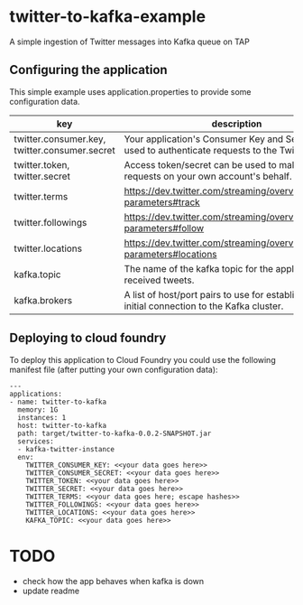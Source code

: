 # twitter-to-kafka-example
A simple ingestion of Twitter messages into Kafka queue on TAP

## Configuring the application
This simple example uses application.properties to provide some configuration data.

|key                                          | description|
|---                                          |---|
|twitter.consumer.key, twitter.consumer.secret| Your application's Consumer Key and Secret are used to authenticate requests to the Twitter Platform.|
|twitter.token, twitter.secret                | Access token/secret can be used to make API requests on your own account's behalf.|
|twitter.terms                                | https://dev.twitter.com/streaming/overview/request-parameters#track |
|twitter.followings                           | https://dev.twitter.com/streaming/overview/request-parameters#follow|
|twitter.locations                            | https://dev.twitter.com/streaming/overview/request-parameters#locations|
|kafka.topic                                  | The name of the kafka topic for the application to received tweets. |
|kafka.brokers                                | A list of host/port pairs to use for establishing the initial connection to the Kafka cluster.|


## Deploying to cloud foundry
To deploy this application to Cloud Foundry you could use the following manifest file (after putting your own configuration data):

    ---
    applications:
    - name: twitter-to-kafka
      memory: 1G
      instances: 1
      host: twitter-to-kafka
      path: target/twitter-to-kafka-0.0.2-SNAPSHOT.jar
      services:
      - kafka-twitter-instance
      env:
        TWITTER_CONSUMER_KEY: <<your data goes here>>
        TWITTER_CONSUMER_SECRET: <<your data goes here>>
        TWITTER_TOKEN: <<your data goes here>>
        TWITTER_SECRET: <<your data goes here>>
        TWITTER_TERMS: <<your data goes here; escape hashes>>
        TWITTER_FOLLOWINGS: <<your data goes here>>
        TWITTER_LOCATIONS: <<your data goes here>>
        KAFKA_TOPIC: <<your data goes here>>



# TODO
* check how the app behaves when kafka is down
* update readme
